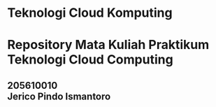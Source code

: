 # Teknologi Cloud Komputing
# Repository Mata Kuliah Praktikum Teknologi Cloud Computing

<h2>205610010<br>
Jerico Pindo Ismantoro<h2>
